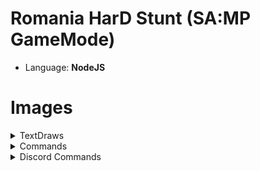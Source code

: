 # Romania HarD Stunt (SA:MP GameMode)
- Language: **NodeJS**

# Images

<details> 
    <summary>TextDraws</summary>
    <br><br>
    <details>
        <summary>Connect</summary>
        <img src="https://i.imgur.com/PN28RZN.png">
    </details>
    <details>
        <summary>Spawn</summary>
        <img src="https://i.imgur.com/KaqVz64.png">
    </details>
    <details>
        <summary>Logs</summary>
        <img src="https://i.imgur.com/va6Ov4i.png">
    </details>
    <details>
        <summary>Date</summary>
        <img src="https://i.imgur.com/l9S1cj1.png">
    </details>
    <details>
        <summary>Reports</summary>
        <img src="https://i.imgur.com/bTqmoPI.png">
    </details>
    <br><br>
</details>

<details> 
    <summary>Commands</summary>
    <br><br>
    <details>
        <summary>/Cmds</summary>
        <img src="https://i.imgur.com/Wu6D3fj.png"><br>
        <img src="https://i.imgur.com/9FSBO3m.png"><br>
        <img src="https://i.imgur.com/EDy8sbm.png">
    </details>
    <details>
        <summary>/CreateClan</summary>
        <img src="https://i.imgur.com/G9a9hs9.png"><br>
        <img src="https://i.imgur.com/cctJFmG.png"><br>
        <img src="https://i.imgur.com/PCxDnHA.png"><br>
        <img src="https://i.imgur.com/DYwvMGr.png"><br>
        <img src="https://i.imgur.com/jXaixdu.png"><br>
        <img src="https://i.imgur.com/qsTNXVV.png"><br>
        <img src="https://i.imgur.com/koPDE43.png"><br>
        <img src="https://i.imgur.com/T65Mavd.png"><br>
        <img src="https://i.imgur.com/cfgO3aN.png"><br>
        <img src="https://i.imgur.com/XkD2iz7.png"><br>
        <img src="https://i.imgur.com/uxzrkXX.png">
    </details>
    <details>
        <summary>/Stats</summary>
        <img src="https://i.imgur.com/6FGtuRt.png">
    </details>
    <details>
        <summary>/vCmds</summary>
        <img src="https://i.imgur.com/U9g4KMn.png">
    </details>
    <details>
        <summary>/aCmds</summary>
        <img src="https://i.imgur.com/HKVEUe0.png">
    </details>
    <details>
        <summary>/aStats</summary>
        <img src="https://i.imgur.com/nrJurXJ.png">
    </details>
    <details>
        <summary>/sPassword</summary>
        <img src="https://i.imgur.com/MHThkY9.png"><br>
        <img src="https://i.imgur.com/yl9ipCf.png">
    </details>
    <details>
        <summary>/Anim list</summary>
        <img src="https://i.imgur.com/PFofSvx.png">
    </details>
    <details>
        <summary>/Admins</summary>
        <img src="https://i.imgur.com/mBJVvZj.png">
    </details>
    <details>
        <summary>/Vips</summary>
        <img src="https://i.imgur.com/NtHbaAM.png">
    </details>
    <details>
        <summary>/StatsServer</summary>
        <img src="https://i.imgur.com/TliAG1c.png">
    </details>
    <details>
        <summary>/Important</summary>
        <img src="https://i.imgur.com/uFaKN85.png"><br>
        <img src="https://i.imgur.com/7sI85WL.png">
    </details>
    <details>
        <summary>/Ranks</summary>
        <img src="https://i.imgur.com/rAHuwOi.png">
    </details>
    <details>
        <summary>Clan System</summary>
        <br><br>
        <details>
            <summary>/Clan</summary>
            <img src="https://i.imgur.com/KH7i5S6.png">
        </details>
        <br><br>
    </details>
    <details>
        <summary>Gang System</summary>
        <br><br>
        <details>
            <summary>/Gang</summary>
            <img src="https://i.imgur.com/V9Mo4HF.png">
        </details>
        <details>
            <summary>/gInfo</summary>
            <img src="https://i.imgur.com/dO60c2H.png">
        </details>
        <details>
            <summary>/gStats</summary>
            <img src="https://i.imgur.com/GP0gHUO.png">
        </details>
        <details>
            <summary>/Gm</summary>
            <img src="https://i.imgur.com/j4gGYjJ.png">
        </details>
        <details>
            <summary>/gCmds</summary>
            <img src="https://i.imgur.com/oRsp5Bp.png">
        </details>
        <details>
            <summary>/gTop</summary>
            <img src="https://i.imgur.com/7oUmuE3.png">
        </details>
        <br><br>
    </details>
    <details>
        <summary>Admin System</summary>
        <br><br>
        <details>
            <summary>/Report</summary>
            <img src="https://i.imgur.com/AbDwLcX.png">
        </details>
        <details>
            <summary>/Reports</summary>
            <img src="https://i.imgur.com/8GYTBr7.png">
        </details>
        <details>
            <summary>/Res</summary>
            <img src="https://i.imgur.com/FcPil5X.png">
        </details>
        <br><br>
    </details>
    <br><br>
</details>

<details> 
    <summary>Discord Commands</summary>
    <br><br>
    <details>
        <summary>/claninfo</summary>
        <img src="https://imgur.com/a/A6XoBwI"><br>
        <img src="https://i.imgur.com/1XM8EbA.png">
    </details>
    <details>
        <summary>/commands</summary>
        <img src="https://i.imgur.com/jioTV4i.png"><br>
        <img src="https://i.imgur.com/rXfrfoh.png"><br>
        <img src="https://i.imgur.com/sLcQ7Lj.png">
    </details>
    <details>
        <summary>/ganginfo</summary>
        <img src="https://i.imgur.com/Z7GNdbp.png"><br>
        <img src="https://i.imgur.com/4rJXeFo.png">
    </details>
    <details>
        <summary>/server</summary>
        <img src="https://i.imgur.com/MV8cmiX.png"><br>
        <img src="https://i.imgur.com/ISErAfL.png">
    </details>
    <details>
        <summary>/stats</summary>
        <img src="https://i.imgur.com/dnRcHLB.png"><br>
        <img src="https://i.imgur.com/89EnwnD.png">
    </details>
    <details>
        <summary>/turfs</summary>
        <img src="https://i.imgur.com/zPU9VOi.png"><br>
        <img src="https://i.imgur.com/NR3A0NY.png">
    </details>
    <br><br>
</details>
